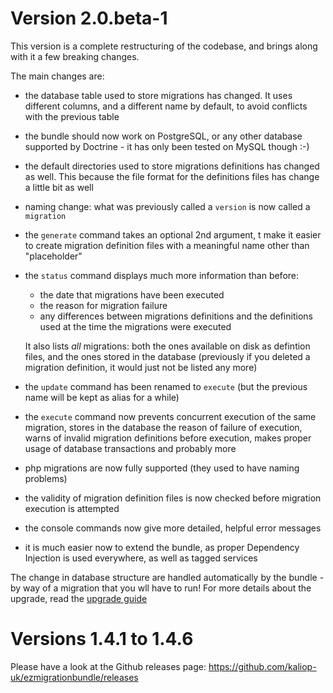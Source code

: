 Version 2.0.beta-1
==================

This version is a complete restructuring of the codebase, and brings along with it a few breaking changes.

The main changes are:

* the database table used to store migrations has changed. It uses different columns, and a different name by default,
    to avoid conflicts with the previous table

* the bundle should now work on PostgreSQL, or any other database supported by Doctrine - it has only been tested on
    MySQL though :-)

* the default directories used to store migrations definitions has changed as well. This because the file format for
    the definitions files has change a little bit as well

* naming change: what was previously called a `version` is now called a `migration`

* the `generate` command takes an optional 2nd argument, t make it easier to create migration definition files with
    a meaningful name other than "placeholder"

* the `status` command displays much more information than before:

    - the date that migrations have been executed
    - the reason for migration failure
    - any differences between migrations definitions and the definitions used at the time the migrations were executed

    It also lists *all* migrations: both the ones available on disk as defintion files, and the ones stored in the
    database (previously if you deleted a migration definition, it would just not be listed any more)

* the `update` command has been renamed to `execute` (but the previous name will be kept as alias for a while)

* the `execute` command now prevents concurrent execution of the same migration, stores in the database the reason of
    failure of execution, warns of invalid migration definitions before execution, makes proper usage of database
    transactions and probably more 

* php migrations are now fully supported (they used to have naming problems)

* the validity of migration definition files is now checked before migration execution is attempted

* the console commands now give more detailed, helpful error messages

* it is much easier now to extend the bundle, as proper Dependency Injection is used everywhere, as well as tagged services


The change in database structure are handled automatically by the bundle - by way of a migration that you wll have to run!
For more details about the upgrade, read the [upgrade guide](doc/Upgrading/1.x_to_2.0.md)


Versions 1.4.1 to 1.4.6
=======================

Please have a look at the Github releases page: https://github.com/kaliop-uk/ezmigrationbundle/releases
